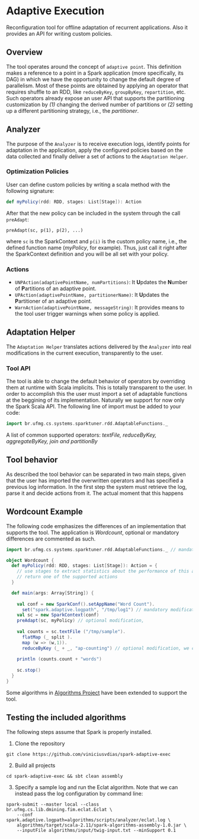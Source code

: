 
Adaptive Execution
==================
Reconfiguration tool for offline adaptation of recurrent applications.
Also it provides an API for writing custom policies.

## Overview
The tool operates around the concept of `adaptive point`. This definition makes a reference to a point in a Spark application
(more specifically, its DAG) in which we have the opportunity to change the default degree of parallelism. Most of these points are
obtained by applying an operator that requires shuffle to an RDD, like `reduceByKey`, `groupByKey`,
`repartition`, etc. Such operators already expose an user API that supports the partitioning customization by *(1)* changing the derived number of partitions or *(2)* setting up a different partitioning strategy, i.e., the *partitioner*. 

## Analyzer
The purpose of the `Analyzer` is to receive execution logs, identify points for adaptation in the
application, apply the configured policies based on the data
collected and finally deliver a set of actions to the `Adaptation Helper`.

### Optimization Policies

User can define custom policies by writing a scala method with the following signature:

```scala
def myPolicy(rdd: RDD, stages: List[Stage]): Action
```

After that the new policy can be included in the system through the call `preAdapt`:

```
preAdapt(sc, p(1), p(2), ...)
```

where `sc` is the SparkContext and `p(i)` is the custom policy name, i.e., the defined function name (*myPolicy*, for example). Thus, just call it right after the SparkContext definition and you will be all set with your policy.

### Actions

- `UNPAction(adaptivePointName, numPartitions)`: It **U**pdates the **N**umber of **P**artitions of an adaptive point.
- `UPAction(adaptivePointName, partitionerName)`: It **U**pdates the **P**artitioner of an adaptive point.
- `WarnAction(adaptivePointName, messageString)`: It provides means to the tool user trigger warnings when some policy is applied.

## Adaptation Helper
The `Adaptation Helper` translates actions delivered by the `Analyzer` into real modifications in the current execution, transparently to the user.

### Tool API
The tool is able to change the default behavior of operators by overriding them at runtime with Scala implicits. This is totally transparent to the user. In order to accomplish this the user must import a set of adaptable functions at the beggining of its implementation. Naturally we support for now only the Spark Scala API. The following line of import must be added to your code:

```scala
import br.ufmg.cs.systems.sparktuner.rdd.AdaptableFunctions._
```

A list of common supported operators: *textFile, reduceByKey, aggregateByKey, join and partitionBy*

## Tool behavior
As described the tool behavior can be separated in two main steps, given that the user has imported the overwritten operators and has specified a previous log information. In the first step the system must retrieve the log, parse it and decide actions from it. The actual moment that this happens


## Wordcount Example
The following code emphasizes the differences of an implementation that supports the tool.
The application is *Wordcount*, optional or mandatory differences are commented as such.

```scala
import br.ufmg.cs.systems.sparktuner.rdd.AdaptableFunctions._ // mandatory modification

object Wordcount {
  def myPolicy(rdd: RDD, stages: List[Stage]): Action = {
    // use stages to extract statistics about the performance of this adaptive point
    // return one of the supported actions
  }

  def main(args: Array[String]) {
  
    val conf = new SparkConf().setAppName("Word Count").
      set("spark.adaptive.logpath", "/tmp/log1") // mandatory modification
    val sc = new SparkContext(conf)
    preAdapt(sc, myPolicy) // optional modification, 
    
    val counts = sc.textFile ("/tmp/sample").
      flatMap (_ split ).
      map (w => (w,1)).
      reduceByKey (_ + _, "ap-counting") // optional modification, we consider a default adaptive name
      
    println (counts.count + "words")
    
    sc.stop()
  }
}
```

Some algorithms in [Algorithms Project](https://github.com/viniciusvdias/spark-extensions/tree/master/algorithms) have been extended to support the tool.

## Testing the included algorithms

The following steps assume that Spark is properly installed.

1. Clone the repository

```
git clone https://github.com/viniciusvdias/spark-adaptive-exec
```

2. Build all projects

```
cd spark-adaptive-exec && sbt clean assembly
```

3. Specify a sample log and run the Eclat algorithm. Note that we can instead pass the log configuration by command line:
```
spark-submit --master local --class br.ufmg.cs.lib.dmining.fim.eclat.Eclat \
	--conf spark.adaptive.logpath=algorithms/scripts/analyzer/eclat.log \
    algorithms/target/scala-2.11/spark-algorithms-assembly-1.0.jar \
    --inputFile algorithms/input/twig-input.txt --minSupport 0.1
```
